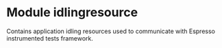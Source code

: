 # Module idlingresource

Contains application idling resources used to communicate with Espresso instrumented tests framework.
